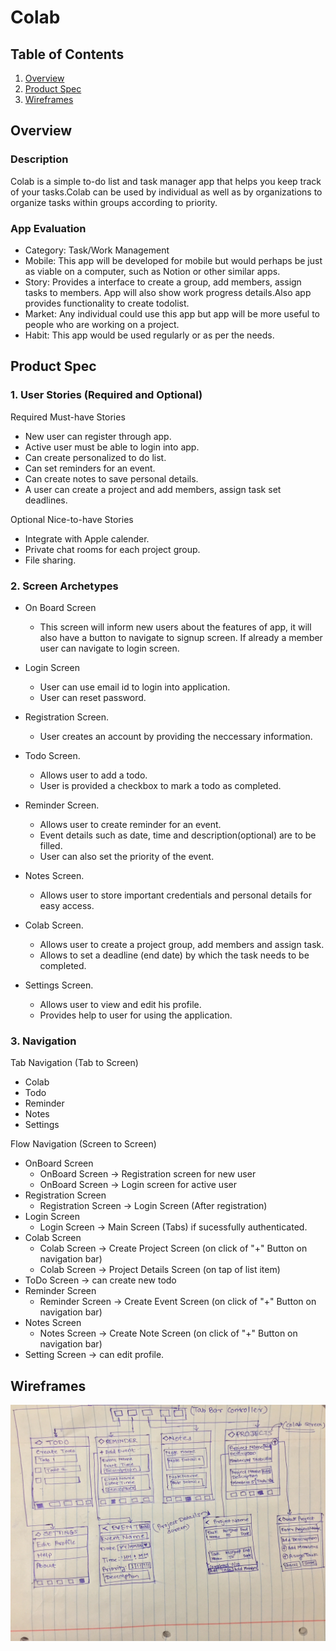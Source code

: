 # Colab

## Table of Contents
1. [Overview](#Overview)
1. [Product Spec](#Product-Spec)
1. [Wireframes](#Wireframes)

## Overview
### Description
Colab is a simple to-do list and task manager app that helps you keep track of your tasks.Colab can be used by individual as well as by organizations to organize tasks within groups according to priority. 

### App Evaluation
- Category: Task/Work Management 
- Mobile: This app will be developed for mobile but would perhaps be just as viable on a computer, such as Notion or other similar apps. 
- Story: Provides a interface to create a group, add members, assign tasks to members. App will also show work progress details.Also app provides functionality to create todolist.
- Market: Any individual could use this app but app will be more useful to people who are working on a project. 
- Habit: This app would be used regularly or as per the needs. 

## Product Spec

### 1. User Stories (Required and Optional)

Required Must-have Stories

* New user can register through app.
* Active user must be able to login into app.
* Can create personalized to do list.
* Can set reminders for an event.
* Can create notes to save personal details.
* A user can create a project and add members, assign task set deadlines.

Optional Nice-to-have Stories
* Integrate with Apple calender.
* Private chat rooms for each project group.
* File sharing.

### 2. Screen Archetypes

* On Board Screen
   * This screen will inform new users about the features of app, it will also have a button to navigate to signup screen. If already a member user can navigate to login screen.
  
* Login Screen
   * User can use email id to login into application.
   * User can reset password.
   
* Registration Screen.
    * User creates an account by providing the neccessary information.
* Todo Screen.
    * Allows user to add a todo. 
    * User is provided a checkbox to mark a todo as completed.
* Reminder Screen.
    * Allows user to create reminder for an event.
    * Event details such as date, time and description(optional) are to be filled.
    * User can also set the priority of the event.
* Notes Screen.
    * Allows user to store important credentials and personal details for easy access.
* Colab Screen.
    * Allows user to create a project group, add members and assign task.
    * Allows to set a deadline (end date) by which the task needs to be completed. 
* Settings Screen.
    * Allows user to view and edit his profile.
    * Provides help to user for using the application.

### 3. Navigation

Tab Navigation (Tab to Screen)

* Colab
* Todo 
* Reminder 
* Notes 
* Settings

Flow Navigation (Screen to Screen)

* OnBoard Screen
   * OnBoard Screen -> Registration screen for new user 
   * OnBoard Screen -> Login screen for active user 
* Registration Screen
   * Registration Screen -> Login Screen (After registration) 
* Login Screen 
   * Login Screen -> Main Screen (Tabs) if sucessfully authenticated. 
* Colab Screen 
   * Colab Screen -> Create Project Screen (on click of "+" Button on navigation bar)
   * Colab Screen -> Project Details Screen (on tap of list item)
* ToDo Screen -> can create new todo 
* Reminder Screen
    * Reminder Screen -> Create Event Screen (on click of "+" Button on navigation bar)
* Notes Screen
    * Notes Screen -> Create Note Screen (on click of "+" Button on navigation bar)
* Setting Screen -> can edit profile.

## Wireframes

<img src="./Wireframe.jpg" width=600>
